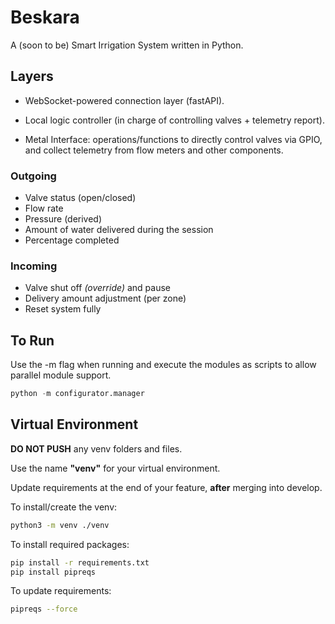 # Beskara
A (soon to be) Smart Irrigation System written in Python.

## Layers

- WebSocket-powered connection layer (fastAPI).

- Local logic controller (in charge of controlling valves + telemetry report).

- Metal Interface: operations/functions to directly control valves via GPIO, and collect telemetry from flow meters and other components.

### Outgoing

- Valve status (open/closed)
- Flow rate
- Pressure (derived)
- Amount of water delivered during the session
- Percentage completed

### Incoming

- Valve shut off *(override)* and pause
- Delivery amount adjustment (per zone)
- Reset system fully

## To Run

Use the -m flag when running and execute the modules as scripts to allow parallel module support.

```py
python -m configurator.manager
```

## Virtual Environment

**DO NOT PUSH** any venv folders and files.

Use the name **"venv"** for your virtual environment.

Update requirements at the end of your feature, **after** merging into develop.

To install/create the venv:
```sh
python3 -m venv ./venv
```

To install required packages:
```sh
pip install -r requirements.txt
pip install pipreqs
```

To update requirements:
```sh
pipreqs --force
```